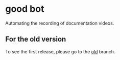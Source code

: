 # good bot
Automating the recording of documentation videos.

## For the old version

To see the first release, please go to the
[old](https://github.com/TrickyTroll/good-bot/tree/old) branch.